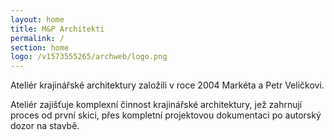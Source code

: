 ```yaml
---
layout: home
title: M&P Architekti
permalink: /
section: home
logo: /v1573555265/archweb/logo.png
---
```


Ateliér krajinářské architektury založili
v roce 2004 Markéta a Petr Veličkovi.

Ateliér zajišťuje komplexní činnost krajinářské architektury, jež zahrnují proces od první skici, přes kompletní projektovou dokumentaci po autorský dozor na stavbě.
